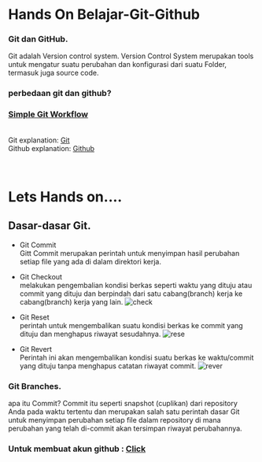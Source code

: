 # Hands On Belajar-Git-Github
### Git dan GitHub.
Git adalah Version control system.
Version Control System merupakan tools untuk mengatur suatu perubahan dan konfigurasi dari suatu Folder, termasuk juga source code. 
### perbedaan git dan github?
### <a href="https://drive.google.com/file/d/1USx6VW8Eusdefd8oulrUZ58ufyu_s_Z-/view?usp=sharing">Simple Git Workflow</a>
<br/>
Git explanation: <a href="https://git-scm.com/">Git</a>  <br/>
Github explanation: <a href="https://www.w3schools.com/whatis/whatis_github.asp">Github</a>
<br/>
<br/>
<br/>

# Lets Hands on....

## Dasar-dasar Git.
- Git Commit <br/>
Gitt Commit merupakan perintah untuk menyimpan hasil perubahan setiap file yang ada di dalam direktori kerja.  
- Git Checkout <br/>
melakukan pengembalian kondisi berkas seperti waktu yang dituju atau commit yang dituju dan berpindah dari satu cabang(branch) kerja ke cabang(branch) kerja yang lain.
 ![check](https://github.com/user-attachments/assets/85c7ed26-291b-4801-b67a-98a38f16b6ea)


- Git Reset <br/>
perintah untuk mengembalikan suatu kondisi berkas ke commit yang dituju dan menghapus riwayat sesudahnya.
![rese](https://github.com/user-attachments/assets/7a6f784f-3f00-4704-b38f-3bfe63d51c63)
  
-  Git Revert <br/>
Perintah ini akan mengembalikan kondisi suatu berkas ke waktu/commit yang dituju tanpa menghapus catatan riwayat commit.
![rever](https://github.com/user-attachments/assets/17590d2a-53e0-403a-bd0f-9762b0426e3c)

### Git Branches.


 apa itu Commit?
 Commit itu seperti snapshot (cuplikan) dari repository Anda pada waktu tertentu dan merupakan salah satu perintah dasar Git untuk menyimpan perubahan setiap file dalam repository di mana perubahan yang telah di-commit akan tersimpan riwayat perubahannya. 

### Untuk membuat akun github : <a href="https://github.com/signup">Click</a>
